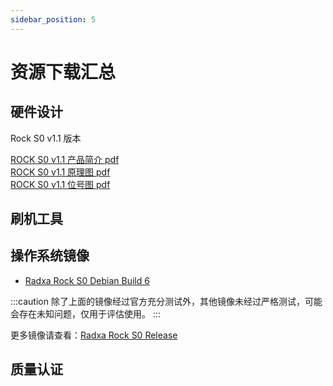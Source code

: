 ```yaml
---
sidebar_position: 5
---
```


# 资源下载汇总

## 硬件设计

Rock S0 v1.1 版本

[ROCK S0 v1.1 产品简介 pdf](https://dl.radxa.com/rockpis0/radxa_rock_s0_product_brief_Revision_1.0.pdf)  
[ROCK S0 v1.1 原理图 pdf](https://dl.radxa.com/rockpis0/radxa_rock_s0_v1_1_schematic.pdf)  
[ROCK S0 v1.1 位号图 pdf](https://dl.radxa.com/rockpis0/radxa_rock_s0_v1_1_smd.pdf)

## 刷机工具

## 操作系统镜像

- [Radxa Rock S0 Debian Build 6](https://github.com/radxa-build/rock-s0/releases/download/b6/rock-s0_debian_bookworm_cli_b6.img.xz)

:::caution
除了上面的镜像经过官方充分测试外，其他镜像未经过严格测试，可能会存在未知问题，仅用于评估使用。
:::

更多镜像请查看：[Radxa Rock S0 Release](https://github.com/radxa-build/rock-s0/releases)

## 质量认证
